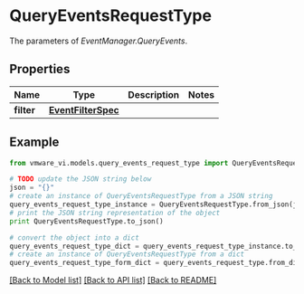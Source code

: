 # QueryEventsRequestType

The parameters of *EventManager.QueryEvents*. 

## Properties
Name | Type | Description | Notes
------------ | ------------- | ------------- | -------------
**filter** | [**EventFilterSpec**](EventFilterSpec.md) |  | 

## Example

```python
from vmware_vi.models.query_events_request_type import QueryEventsRequestType

# TODO update the JSON string below
json = "{}"
# create an instance of QueryEventsRequestType from a JSON string
query_events_request_type_instance = QueryEventsRequestType.from_json(json)
# print the JSON string representation of the object
print QueryEventsRequestType.to_json()

# convert the object into a dict
query_events_request_type_dict = query_events_request_type_instance.to_dict()
# create an instance of QueryEventsRequestType from a dict
query_events_request_type_form_dict = query_events_request_type.from_dict(query_events_request_type_dict)
```
[[Back to Model list]](../README.md#documentation-for-models) [[Back to API list]](../README.md#documentation-for-api-endpoints) [[Back to README]](../README.md)


